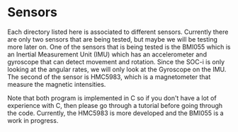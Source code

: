 # Sensors

Each directory listed here is associated to different sensors. Currently there are only two sensors that are being tested, but maybe we will be testing more later on. One of the sensors that is being tested is the BMI055 which is an Inertial Measurement Unit (IMU) which has an accelerometer and gyroscope that can detect movement and rotation. Since the SOC-i is only looking at the angular rates, we will only look at the Gyroscope on the IMU. The second of the sensor is HMC5983, which is a magnetometer that measure the magnetic intensities. 

Note that both program is implemented in C so if you don't have a lot of experience with C, then please go through a tutorial before going through the code. Currently, the HMC5983 is more developed and the BMI055 is a work in progress. 

